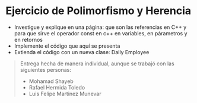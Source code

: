 # Ejercicio de Polimorfismo y Herencia
* Investigue y explique en una página: que son las referencias en C++ y para que sirve el operador const en c++ en variables, en párametros y en retornos
* Implemente el código que aquí se presenta
* Extienda el código con un nueva clase: Daily Employee

>Entrega hecha de manera individual, aunque se trabajó con las siguientes personas:
>* Mohamad Shayeb
>* Rafael Hermida Toledo
>* Luis Felipe Martinez Munevar
